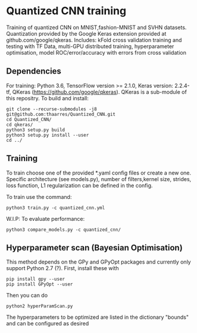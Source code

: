 # Quantized CNN training

Training of quantized CNN on MNIST,fashion-MNIST and SVHN datasets. Quantization provided by the Google Keras extension provided at github.com/google/qkeras.
Includes: kFold cross validation training and testing with TF Data, multi-GPU distributed training, hyperparameter optimisation, model ROC/error/accuracy with errors from cross validation

## Dependencies

For training: Python 3.6, TensorFlow version >= 2.1.0, Keras version: 2.2.4-tf, QKeras (https://github.com/google/qkeras).
QKeras is a sub-module of this repositry. To build and install:
```
git clone --recurse-submodules -j8 git@github.com:thaarres/Quantized_CNN.git
cd Quantized_CNN/
cd qkeras/
python3 setup.py build
python3 setup.py install --user
cd ../
```

## Training

To train choose one of the provided *.yaml config files or create a new one. Specific architecture (see models.py), number of filters,kernel size, strides, loss function, L1 regularization can be defined in the config.

To train use the command:

```
python3 train.py -c quantized_cnn.yml
```

W.I.P: To evaluate performance:

```
python3 compare_models.py -c quantized_cnn/
```


## Hyperparameter scan (Bayesian Optimisation)

This method depends on the GPy and GPyOpt packages and currently only support Python 2.7 (?). First, install these with

```
pip install gpy --user
pip install GPyOpt --user
```
Then you can do 
```
python2 hyperParamScan.py 
```

The hyperparameters to be optimized are listed in  the dictionary "bounds" and can be configured as desired
